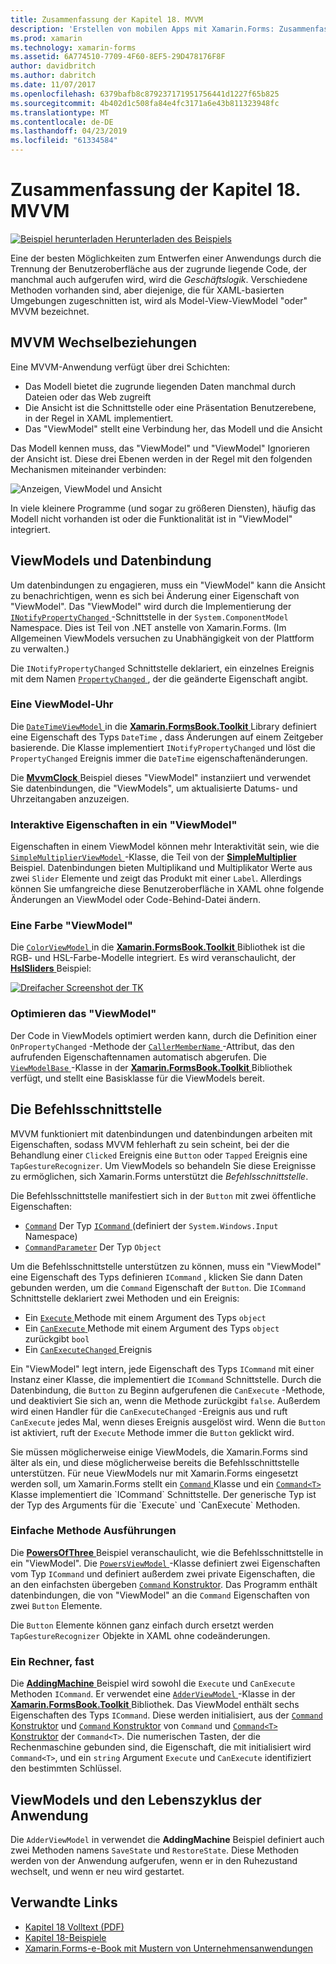 ```yaml
---
title: Zusammenfassung der Kapitel 18. MVVM
description: 'Erstellen von mobilen Apps mit Xamarin.Forms: Zusammenfassung der Kapitel 18. MVVM'
ms.prod: xamarin
ms.technology: xamarin-forms
ms.assetid: 6A774510-7709-4F60-8EF5-29D478176F8F
author: davidbritch
ms.author: dabritch
ms.date: 11/07/2017
ms.openlocfilehash: 6379bafb8c879237171951756441d1227f65b825
ms.sourcegitcommit: 4b402d1c508fa84e4fc3171a6e43b811323948fc
ms.translationtype: MT
ms.contentlocale: de-DE
ms.lasthandoff: 04/23/2019
ms.locfileid: "61334584"
---
```

# <a name="summary-of-chapter-18-mvvm"></a>Zusammenfassung der Kapitel 18. MVVM

[![Beispiel herunterladen](~/media/shared/download.png) Herunterladen des Beispiels](https://github.com/xamarin/xamarin-forms-book-samples/tree/master/Chapter18)

Eine der besten Möglichkeiten zum Entwerfen einer Anwendungs durch die Trennung der Benutzeroberfläche aus der zugrunde liegende Code, der manchmal auch aufgerufen wird, wird die *Geschäftslogik*. Verschiedene Methoden vorhanden sind, aber diejenige, die für XAML-basierten Umgebungen zugeschnitten ist, wird als Model-View-ViewModel "oder" MVVM bezeichnet.

## <a name="mvvm-interrelationships"></a>MVVM Wechselbeziehungen

Eine MVVM-Anwendung verfügt über drei Schichten:

- Das Modell bietet die zugrunde liegenden Daten manchmal durch Dateien oder das Web zugreift
- Die Ansicht ist die Schnittstelle oder eine Präsentation Benutzerebene, in der Regel in XAML implementiert.
- Das "ViewModel" stellt eine Verbindung her, das Modell und die Ansicht

Das Modell kennen muss, das "ViewModel" und "ViewModel" Ignorieren der Ansicht ist. Diese drei Ebenen werden in der Regel mit den folgenden Mechanismen miteinander verbinden:

![Anzeigen, ViewModel und Ansicht](images/ch18fg03.png "MVVM")

In viele kleinere Programme (und sogar zu größeren Diensten), häufig das Modell nicht vorhanden ist oder die Funktionalität ist in "ViewModel" integriert.

## <a name="viewmodels-and-data-binding"></a>ViewModels und Datenbindung

Um datenbindungen zu engagieren, muss ein "ViewModel" kann die Ansicht zu benachrichtigen, wenn es sich bei Änderung einer Eigenschaft von "ViewModel". Das "ViewModel" wird durch die Implementierung der [ `INotifyPropertyChanged` ](xref:System.ComponentModel.INotifyPropertyChanged) -Schnittstelle in der `System.ComponentModel` Namespace. Dies ist Teil von .NET anstelle von Xamarin.Forms. (Im Allgemeinen ViewModels versuchen zu Unabhängigkeit von der Plattform zu verwalten.)

Die `INotifyPropertyChanged` Schnittstelle deklariert, ein einzelnes Ereignis mit dem Namen [ `PropertyChanged` ](xref:System.ComponentModel.INotifyPropertyChanged) , der die geänderte Eigenschaft angibt.

### <a name="a-viewmodel-clock"></a>Eine ViewModel-Uhr

Die [ `DateTimeViewModel` ](https://github.com/xamarin/xamarin-forms-book-samples/blob/master/Libraries/Xamarin.FormsBook.Toolkit/Xamarin.FormsBook.Toolkit/DateTimeViewModel.cs) in die [ **Xamarin.FormsBook.Toolkit** ](https://github.com/xamarin/xamarin-forms-book-samples/tree/master/Libraries/Xamarin.FormsBook.Toolkit/Xamarin.FormsBook.Toolkit) Library definiert eine Eigenschaft des Typs `DateTime` , dass Änderungen auf einem Zeitgeber basierende. Die Klasse implementiert `INotifyPropertyChanged` und löst die `PropertyChanged` Ereignis immer die `DateTime` eigenschaftenänderungen.

Die [ **MvvmClock** ](https://github.com/xamarin/xamarin-forms-book-samples/tree/master/Chapter18/MvvmClock) Beispiel dieses "ViewModel" instanziiert und verwendet Sie datenbindungen, die "ViewModels", um aktualisierte Datums- und Uhrzeitangaben anzuzeigen.

### <a name="interactive-properties-in-a-viewmodel"></a>Interaktive Eigenschaften in ein "ViewModel"

Eigenschaften in einem ViewModel können mehr Interaktivität sein, wie die [ `SimpleMultiplierViewModel` ](https://github.com/xamarin/xamarin-forms-book-samples/blob/master/Chapter18/SimpleMultiplier/SimpleMultiplier/SimpleMultiplier/SimpleMultiplierViewModel.cs) -Klasse, die Teil von der [ **SimpleMultiplier** ](https://github.com/xamarin/xamarin-forms-book-samples/tree/master/Chapter18/SimpleMultiplier) Beispiel. Datenbindungen bieten Multiplikand und Multiplikator Werte aus zwei `Slider` Elemente und zeigt das Produkt mit einer `Label`. Allerdings können Sie umfangreiche diese Benutzeroberfläche in XAML ohne folgende Änderungen an ViewModel oder Code-Behind-Datei ändern.

### <a name="a-color-viewmodel"></a>Eine Farbe "ViewModel"

Die [ `ColorViewModel` ](https://github.com/xamarin/xamarin-forms-book-samples/blob/master/Libraries/Xamarin.FormsBook.Toolkit/Xamarin.FormsBook.Toolkit/ColorViewModel.cs) in die [ **Xamarin.FormsBook.Toolkit** ](https://github.com/xamarin/xamarin-forms-book-samples/tree/master/Libraries/Xamarin.FormsBook.Toolkit/Xamarin.FormsBook.Toolkit) Bibliothek ist die RGB- und HSL-Farbe-Modelle integriert. Es wird veranschaulicht, der [ **HslSliders** ](https://github.com/xamarin/xamarin-forms-book-samples/tree/master/Chapter18/HslSliders) Beispiel:

[![Dreifacher Screenshot der TK](images/ch18fg08-small.png "HSL-Farbe Modell")](images/ch18fg08-large.png#lightbox "HSL-Farbe-Modell")

### <a name="streamlining-the-viewmodel"></a>Optimieren das "ViewModel"

Der Code in ViewModels optimiert werden kann, durch die Definition einer `OnPropertyChanged` -Methode der [ `CallerMemberName` ](xref:System.Runtime.CompilerServices.CallerMemberNameAttribute) -Attribut, das den aufrufenden Eigenschaftennamen automatisch abgerufen. Die [ `ViewModelBase` ](https://github.com/xamarin/xamarin-forms-book-samples/blob/master/Libraries/Xamarin.FormsBook.Toolkit/Xamarin.FormsBook.Toolkit/ViewModelBase.cs) -Klasse in der [ **Xamarin.FormsBook.Toolkit** ](https://github.com/xamarin/xamarin-forms-book-samples/tree/master/Libraries/Xamarin.FormsBook.Toolkit/Xamarin.FormsBook.Toolkit) Bibliothek verfügt, und stellt eine Basisklasse für die ViewModels bereit.

## <a name="the-command-interface"></a>Die Befehlsschnittstelle

MVVM funktioniert mit datenbindungen und datenbindungen arbeiten mit Eigenschaften, sodass MVVM fehlerhaft zu sein scheint, bei der die Behandlung einer `Clicked` Ereignis eine `Button` oder `Tapped` Ereignis eine `TapGestureRecognizer`. Um ViewModels so behandeln Sie diese Ereignisse zu ermöglichen, sich Xamarin.Forms unterstützt die *Befehlsschnittstelle*.

Die Befehlsschnittstelle manifestiert sich in der `Button` mit zwei öffentliche Eigenschaften:

- [`Command`](xref:Xamarin.Forms.Button.Command) Der Typ [ `ICommand` ](xref:System.Windows.Input.ICommand) (definiert der `System.Windows.Input` Namespace)
- [`CommandParameter`](xref:Xamarin.Forms.Button.CommandParameter) Der Typ `Object`

Um die Befehlsschnittstelle unterstützen zu können, muss ein "ViewModel" eine Eigenschaft des Typs definieren `ICommand` , klicken Sie dann Daten gebunden werden, um die `Command` Eigenschaft der `Button`. Die `ICommand` Schnittstelle deklariert zwei Methoden und ein Ereignis:

- Ein [ `Execute` ](xref:System.Windows.Input.ICommand.Execute(System.Object)) Methode mit einem Argument des Typs `object`
- Ein [ `CanExecute` ](xref:System.Windows.Input.ICommand.CanExecute(System.Object)) Methode mit einem Argument des Typs `object` zurückgibt `bool`
- Ein [ `CanExecuteChanged` ](xref:System.Windows.Input.ICommand.CanExecuteChanged) Ereignis

Ein "ViewModel" legt intern, jede Eigenschaft des Typs `ICommand` mit einer Instanz einer Klasse, die implementiert die `ICommand` Schnittstelle. Durch die Datenbindung, die `Button` zu Beginn aufgerufenen die `CanExecute` -Methode, und deaktiviert Sie sich an, wenn die Methode zurückgibt `false`. Außerdem wird einen Handler für die `CanExecuteChanged` -Ereignis aus und ruft `CanExecute` jedes Mal, wenn dieses Ereignis ausgelöst wird. Wenn die `Button` ist aktiviert, ruft der `Execute` Methode immer die `Button` geklickt wird.

Sie müssen möglicherweise einige ViewModels, die Xamarin.Forms sind älter als ein, und diese möglicherweise bereits die Befehlsschnittstelle unterstützen. Für neue ViewModels nur mit Xamarin.Forms eingesetzt werden soll, um Xamarin.Forms stellt ein [ `Command` ](xref:Xamarin.Forms.Command) Klasse und ein [ `Command<T>` ](xref:Xamarin.Forms.Command`1) Klasse implementiert die `ICommand` Schnittstelle. Der generische Typ ist der Typ des Arguments für die `Execute` und `CanExecute` Methoden.

### <a name="simple-method-executions"></a>Einfache Methode Ausführungen

Die [ **PowersOfThree** ](https://github.com/xamarin/xamarin-forms-book-samples/tree/master/Chapter18/PowersOfThree) Beispiel veranschaulicht, wie die Befehlsschnittstelle in ein "ViewModel". Die [ `PowersViewModel` ](https://github.com/xamarin/xamarin-forms-book-samples/blob/master/Chapter18/PowersOfThree/PowersOfThree/PowersOfThree/PowersViewModel.cs) -Klasse definiert zwei Eigenschaften vom Typ `ICommand` und definiert außerdem zwei private Eigenschaften, die an den einfachsten übergeben [ `Command` Konstruktor](xref:Xamarin.Forms.Command.%23ctor(System.Action)). Das Programm enthält datenbindungen, die von "ViewModel" an die `Command` Eigenschaften von zwei `Button` Elemente.

Die `Button` Elemente können ganz einfach durch ersetzt werden `TapGestureRecognizer` Objekte in XAML ohne codeänderungen.

### <a name="a-calculator-almost"></a>Ein Rechner, fast

Die [ **AddingMachine** ](https://github.com/xamarin/xamarin-forms-book-samples/tree/master/Chapter18/AddingMachine) Beispiel wird sowohl die `Execute` und `CanExecute` Methoden `ICommand`. Er verwendet eine [ `AdderViewModel` ](https://github.com/xamarin/xamarin-forms-book-samples/blob/master/Libraries/Xamarin.FormsBook.Toolkit/Xamarin.FormsBook.Toolkit/AdderViewModel.cs) -Klasse in der [ **Xamarin.FormsBook.Toolkit** ](https://github.com/xamarin/xamarin-forms-book-samples/blob/master/Libraries/Xamarin.FormsBook.Toolkit/Xamarin.FormsBook.Toolkit/AdderViewModel.cs) Bibliothek. Das ViewModel enthält sechs Eigenschaften des Typs `ICommand`. Diese werden initialisiert, aus der [ `Command` Konstruktor](xref:Xamarin.Forms.Command.%23ctor(System.Action)) und [ `Command` Konstruktor](xref:Xamarin.Forms.Command.%23ctor(System.Action,System.Func{System.Boolean})) von `Command` und [ `Command<T>` Konstruktor](https://docs.microsoft.com/dotnet/api/xamarin.forms.command.-ctor?view=xamarin-forms#Xamarin_Forms_Command__ctor_System_Action_System_Object__System_Func_System_Object_System_Boolean__) der `Command<T>`. Die numerischen Tasten, der die Rechenmaschine gebunden sind, die Eigenschaft, die mit initialisiert wird `Command<T>`, und ein `string` Argument `Execute` und `CanExecute` identifiziert den bestimmten Schlüssel.

## <a name="viewmodels-and-the-application-lifecycle"></a>ViewModels und den Lebenszyklus der Anwendung

Die `AdderViewModel` in verwendet die **AddingMachine** Beispiel definiert auch zwei Methoden namens `SaveState` und `RestoreState`. Diese Methoden werden von der Anwendung aufgerufen, wenn er in den Ruhezustand wechselt, und wenn er neu wird gestartet.



## <a name="related-links"></a>Verwandte Links

- [Kapitel 18 Volltext (PDF)](https://download.xamarin.com/developer/xamarin-forms-book/XamarinFormsBook-Ch18-Apr2016.pdf)
- [Kapitel 18-Beispiele](https://github.com/xamarin/xamarin-forms-book-samples/tree/master/Chapter18)
- [Xamarin.Forms-e-Book mit Mustern von Unternehmensanwendungen](~/xamarin-forms/enterprise-application-patterns/index.md)
